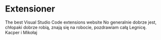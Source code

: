# Extensioner
The best Visual Studio Code extensions website
No generalnie dobrze jest, chłopaki dobrze robią, znają się na robocie, pozdrawiam całą Legnicę.
Kacper i Mikołaj
